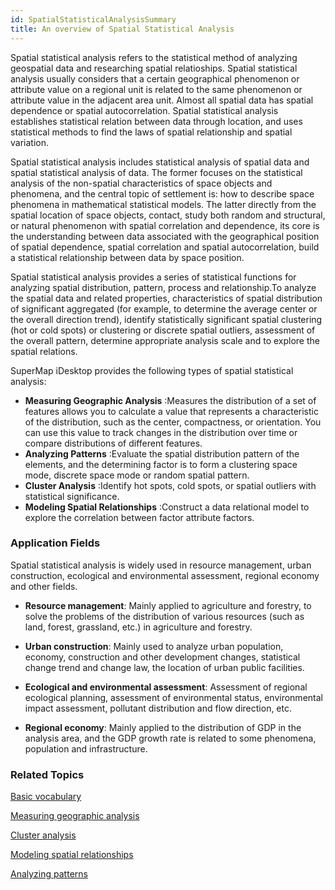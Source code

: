 ```yaml
---
id: SpatialStatisticalAnalysisSummary
title: An overview of Spatial Statistical Analysis
---
```

Spatial statistical analysis refers to the statistical method of analyzing
geospatial data and researching spatial relatioships. Spatial statistical
analysis usually considers that a certain geographical phenomenon or attribute
value on a regional unit is related to the same phenomenon or attribute value
in the adjacent area unit. Almost all spatial data has spatial dependence or
spatial autocorrelation. Spatial statistical analysis establishes statistical
relation between data through location, and uses statistical methods to find
the laws of spatial relationship and spatial variation.

Spatial statistical analysis includes statistical analysis of spatial data and
spatial statistical analysis of data. The former focuses on the statistical
analysis of the non-spatial characteristics of space objects and phenomena,
and the central topic of settlement is: how to describe space phenomena in
mathematical statistical models. The latter directly from the spatial location
of space objects, contact, study both random and structural, or natural
phenomenon with spatial correlation and dependence, its core is the
understanding between data associated with the geographical position of
spatial dependence, spatial correlation and spatial autocorrelation, build a
statistical relationship between data by space position.

Spatial statistical analysis provides a series of statistical functions for
analyzing spatial distribution, pattern, process and relationship.To analyze
the spatial data and related properties, characteristics of spatial
distribution of significant aggregated (for example, to determine the average
center or the overall direction trend), identify statistically significant
spatial clustering (hot or cold spots) or clustering or discrete spatial
outliers, assessment of the overall pattern, determine appropriate analysis
scale and to explore the spatial relations.

SuperMap iDesktop provides the following types of spatial statistical
analysis:

  * **Measuring Geographic Analysis** :Measures the distribution of a set of features allows you to calculate a value that represents a characteristic of the distribution, such as the center, compactness, or orientation. You can use this value to track changes in the distribution over time or compare distributions of different features.
  * **Analyzing Patterns** :Evaluate the spatial distribution pattern of the elements, and the determining factor is to form a clustering space mode, discrete space mode or random spatial pattern.
  * **Cluster Analysis** :Identify hot spots, cold spots, or spatial outliers with statistical significance.
  * **Modeling Spatial Relationships** :Construct a data relational model to explore the correlation between factor attribute factors.

### Application Fields

Spatial statistical analysis is widely used in resource management, urban
construction, ecological and environmental assessment, regional economy and
other fields.

  * **Resource management**: Mainly applied to agriculture and forestry, to solve the problems of the distribution of various resources (such as land, forest, grassland, etc.) in agriculture and forestry.

  * **Urban construction**: Mainly used to analyze urban population, economy, construction and other development changes, statistical change trend and change law, the location of urban public facilities.

  * **Ecological and environmental assessment**: Assessment of regional ecological planning, assessment of environmental status, environmental impact assessment, pollutant distribution and flow direction, etc.

  * **Regional economy**: Mainly applied to the distribution of GDP in the analysis area, and the GDP growth rate is related to some phenomena, population and infrastructure.

###  Related Topics

 [Basic vocabulary](BasicVocabulary)

 [Measuring geographic analysis](MeasureGeographicDistributions)

 [Cluster analysis](Clusters)

 [Modeling spatial
relationships](SpatialRelationshipModeling)

 [Analyzing patterns](AnalyzingPatterns)

